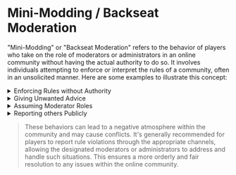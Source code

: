 # Mini-Modding / Backseat Moderation

"Mini-Modding" or "Backseat Moderation" refers to the behavior of players who take on the role of moderators or administrators in an online community without having the actual authority to do so. It involves individuals attempting to enforce or interpret the rules of a community, often in an unsolicited manner. Here are some examples to illustrate this concept:

<details>

<summary>Enforcing Rules without Authority</summary>

A player warns others about a potential rule violation or reprimands them for breaking a rule, even though they are not a designated moderator or administrator.

</details>

<details>

<summary>Giving Unwanted Advice</summary>

Offering unsolicited advice on how others should behave in the community, often in a condescending or authoritative tone.

</details>

<details>

<summary>Assuming Moderator Roles</summary>

Taking on the role of a moderator by telling others what they can or cannot do, issuing warnings, or threatening consequences without the official authority to do so.

</details>

<details>

<summary>Reporting others Publicly</summary>

Publicly calling out other players for rule violations and encouraging others to report them, rather than letting the actual moderation team handle such matters.

</details>

> These behaviors can lead to a negative atmosphere within the community and may cause conflicts. It's generally recommended for players to report rule violations through the appropriate channels, allowing the designated moderators or administrators to address and handle such situations. This ensures a more orderly and fair resolution to any issues within the online community.

